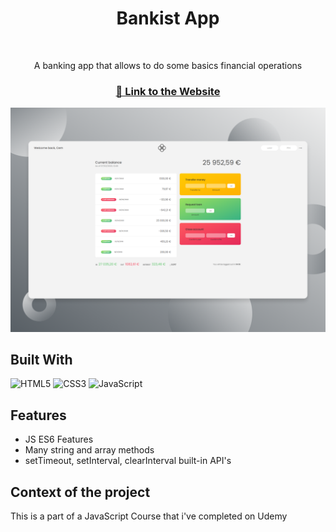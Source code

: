<div align="center">
  <p align=center>
    <h1>Bankist App</h1>
    <br />
    <p>A banking app that allows to do some basics financial operations</p>
    <h3><a href="">🔗 Link to the Website</a></h2>
    <img src="showcase.png" />
  </p>
</div>

## Built With

![HTML5](https://img.shields.io/badge/html5-%23E34F26.svg?style=for-the-badge&logo=html5&logoColor=white)
![CSS3](https://img.shields.io/badge/css3-%231572B6.svg?style=for-the-badge&logo=css3&logoColor=white)
![JavaScript](https://img.shields.io/badge/javascript-%23323330.svg?style=for-the-badge&logo=javascript&logoColor=%23F7DF1E)

## Features

- JS ES6 Features
- Many string and array methods
- setTimeout, setInterval, clearInterval built-in API's

## Context of the project

This is a part of a JavaScript Course that i've completed on Udemy
